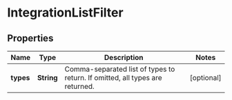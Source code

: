 

# IntegrationListFilter


## Properties

| Name | Type | Description | Notes |
|------------ | ------------- | ------------- | -------------|
|**types** | **String** | Comma-separated list of types to return. If omitted, all types are returned. |  [optional] |



